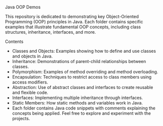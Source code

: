 Java OOP Demos

This repository is dedicated to demonstrating key Object-Oriented Programming (OOP) principles in Java. Each folder contains specific examples that illustrate fundamental OOP concepts, including class structures, inheritance, interfaces, and more.

Contents
- Classes and Objects: Examples showing how to define and use classes and objects in Java.
- Inheritance: Demonstrations of parent-child relationships between classes.
- Polymorphism: Examples of method overriding and method overloading.
- Encapsulation: Techniques to restrict access to class members using access modifiers.
- Abstraction: Use of abstract classes and interfaces to create reusable and flexible code.
- Interfaces: Implementing multiple inheritance through interfaces.
- Static Members: How static methods and variables work in Java.
- Each folder contains Java code snippets with comments explaining the concepts being applied. Feel free to explore and experiment with the projects.
